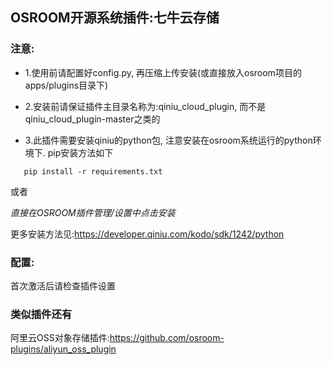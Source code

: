 ## OSROOM开源系统插件:七牛云存储
### 注意:
- 1.使用前请配置好config.py, 再压缩上传安装(或直接放入osroom项目的apps/plugins目录下)

- 2.安装前请保证插件主目录名称为:qiniu_cloud_plugin, 而不是qiniu_cloud_plugin-master之类的

- 3.此插件需要安装qiniu的python包, 注意安装在osroom系统运行的python环境下. pip安装方法如下
 ```
    pip install -r requirements.txt
 ```
  或者

  *直接在OSROOM插件管理/设置中点击安装*

更多安装方法见:https://developer.qiniu.com/kodo/sdk/1242/python

### 配置:
首次激活后请检查插件设置

### 类似插件还有

阿里云OSS对象存储插件:https://github.com/osroom-plugins/aliyun_oss_plugin

